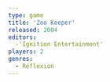```yaml
---
type: game
title: 'Zoo Keeper'
released: 2004
editors: 
  -'Ignition Entertainment'
players: 2
genres:
  - Réflexion
---
```

